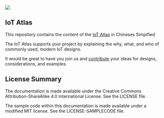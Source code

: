 ![](https://codebuild.us-west-2.amazonaws.com/badges?uuid=eyJlbmNyeXB0ZWREYXRhIjoiTmR3cllNQ09temo0MXVWU0JnWUswL09LeTdCRmM1QTZyTHAwVElRVHNIaDh2b3NRME1FRU85V2w3cmg2aWFJWlpPM1I5Z1JtcW0wU2FZV1U0SmxFNWNFPSIsIml2UGFyYW1ldGVyU3BlYyI6ImsrNTlZVHlMSHpCcjVFSngiLCJtYXRlcmlhbFNldFNlcmlhbCI6MX0%3D&branch=master)
## IoT Atlas

This repository contains the content of the [IoT Atlas](http://iotatlas.net) in Chineses Simpified

The IoT Atlas supports your project by explaining the why, what, and who of commonly used, modern IoT designs.

It would be great to have you join us and [contribute](https://github.com/aws/iot-atlas/blob/master/CONTRIBUTING.md) your ideas for designs, considerations, and examples. 

## License Summary

The documentation is made available under the Creative Commons Attribution-ShareAlike 4.0 International License. See the LICENSE file.

The sample code within this documentation is made available under a modified MIT license. See the LICENSE-SAMPLECODE file.
